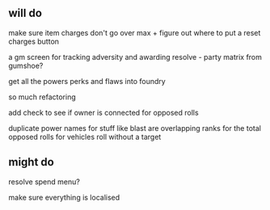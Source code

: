 ## will do

make sure item charges don't go over max + figure out where to put a reset charges button

a gm screen for tracking adversity and awarding resolve - party matrix from gumshoe?

get all the powers perks and flaws into foundry

so much refactoring 

add check to see if owner is connected for opposed rolls

duplicate power names for stuff like blast are overlapping ranks for the total
opposed rolls for vehicles
roll without a target

## might do

resolve spend menu?

make sure everything is localised
